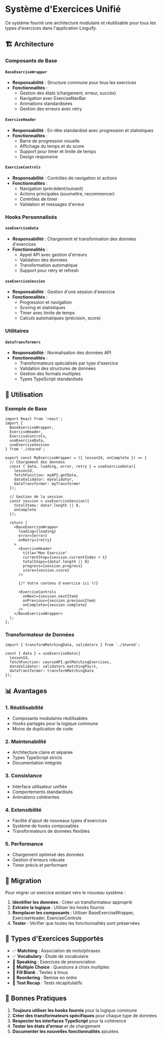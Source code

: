 # Système d'Exercices Unifié

Ce système fournit une architecture modulaire et réutilisable pour tous les types d'exercices dans l'application Linguify.

## 🏗️ Architecture

### Composants de Base

#### `BaseExerciseWrapper`
- **Responsabilité** : Structure commune pour tous les exercices
- **Fonctionnalités** :
  - Gestion des états (chargement, erreur, succès)
  - Navigation avec ExerciseNavBar
  - Animations standardisées
  - Gestion des erreurs avec retry

#### `ExerciseHeader`
- **Responsabilité** : En-tête standardisé avec progression et statistiques
- **Fonctionnalités** :
  - Barre de progression visuelle
  - Affichage du temps et du score
  - Support pour timer et limite de temps
  - Design responsive

#### `ExerciseControls`
- **Responsabilité** : Contrôles de navigation et actions
- **Fonctionnalités** :
  - Navigation (précédent/suivant)
  - Actions principales (soumettre, recommencer)
  - Contrôles de timer
  - Validation et messages d'erreur

### Hooks Personnalisés

#### `useExerciseData`
- **Responsabilité** : Chargement et transformation des données d'exercices
- **Fonctionnalités** :
  - Appel API avec gestion d'erreurs
  - Validation des données
  - Transformation automatique
  - Support pour retry et refresh

#### `useExerciseSession`
- **Responsabilité** : Gestion d'une session d'exercice
- **Fonctionnalités** :
  - Progression et navigation
  - Scoring et statistiques
  - Timer avec limite de temps
  - Calculs automatiques (précision, score)

### Utilitaires

#### `dataTransformers`
- **Responsabilité** : Normalisation des données API
- **Fonctionnalités** :
  - Transformateurs spécialisés par type d'exercice
  - Validation des structures de données
  - Gestion des formats multiples
  - Types TypeScript standardisés

## 🚀 Utilisation

### Exemple de Base

```tsx
import React from 'react';
import {
  BaseExerciseWrapper,
  ExerciseHeader,
  ExerciseControls,
  useExerciseData,
  useExerciseSession
} from './shared';

export const MyExerciseWrapper = ({ lessonId, onComplete }) => {
  // Chargement des données
  const { data, loading, error, retry } = useExerciseData({
    lessonId,
    fetchFunction: myAPI.getData,
    dataValidator: myValidator,
    dataTransformer: myTransformer
  });

  // Gestion de la session
  const session = useExerciseSession({
    totalItems: data?.length || 0,
    onComplete
  });

  return (
    <BaseExerciseWrapper
      loading={loading}
      error={error}
      onRetry={retry}
    >
      <ExerciseHeader
        title="Mon Exercice"
        currentStep={session.currentIndex + 1}
        totalSteps={data?.length || 0}
        progress={session.progress}
        score={session.score}
      />
      
      {/* Votre contenu d'exercice ici */}
      
      <ExerciseControls
        onNext={session.nextItem}
        onPrevious={session.previousItem}
        onComplete={session.complete}
      />
    </BaseExerciseWrapper>
  );
};
```

### Transformateur de Données

```tsx
import { transformMatchingData, validators } from './shared';

const { data } = useExerciseData({
  lessonId,
  fetchFunction: courseAPI.getMatchingExercises,
  dataValidator: validators.matchingPairs,
  dataTransformer: transformMatchingData
});
```

## 📊 Avantages

### 1. **Réutilisabilité**
- Composants modulaires réutilisables
- Hooks partagés pour la logique commune
- Moins de duplication de code

### 2. **Maintenabilité**
- Architecture claire et séparée
- Types TypeScript stricts
- Documentation intégrée

### 3. **Consistance**
- Interface utilisateur unifiée
- Comportements standardisés
- Animations cohérentes

### 4. **Extensibilité**
- Facilité d'ajout de nouveaux types d'exercices
- Système de hooks composables
- Transformateurs de données flexibles

### 5. **Performance**
- Chargement optimisé des données
- Gestion d'erreurs robuste
- Timer précis et performant

## 🔧 Migration

Pour migrer un exercice existant vers le nouveau système :

1. **Identifier les données** : Créer un transformateur approprié
2. **Extraire la logique** : Utiliser les hooks fournis
3. **Remplacer les composants** : Utiliser BaseExerciseWrapper, ExerciseHeader, ExerciseControls
4. **Tester** : Vérifier que toutes les fonctionnalités sont préservées

## 🎯 Types d'Exercices Supportés

- ✅ **Matching** : Association de mots/phrases
- ✅ **Vocabulary** : Étude de vocabulaire
- 🔄 **Speaking** : Exercices de prononciation
- 🔄 **Multiple Choice** : Questions à choix multiples
- 🔄 **Fill Blank** : Textes à trous
- 🔄 **Reordering** : Remise en ordre
- 🔄 **Test Recap** : Tests récapitulatifs

## 📝 Bonnes Pratiques

1. **Toujours utiliser les hooks fournis** pour la logique commune
2. **Créer des transformateurs spécifiques** pour chaque type de données
3. **Respecter les interfaces TypeScript** pour la cohérence
4. **Tester les états d'erreur** et de chargement
5. **Documenter les nouvelles fonctionnalités** ajoutées
